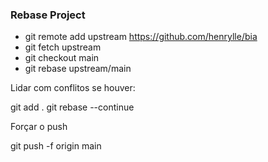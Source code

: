 ### Rebase Project ###

- git remote add upstream https://github.com/henrylle/bia
- git fetch upstream
- git checkout main
- git rebase upstream/main

Lidar com conflitos se houver:

git add .
git rebase --continue

Forçar o push

git push -f origin main